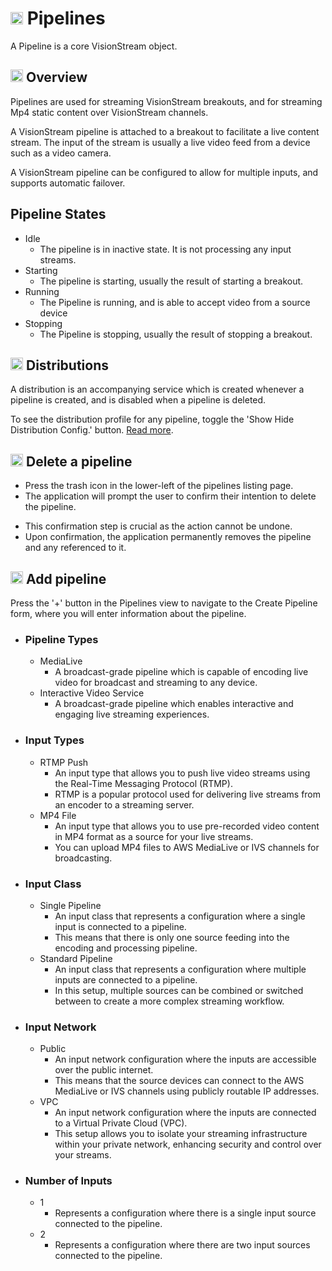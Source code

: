 # <img src="https://raw.githubusercontent.com/FortAwesome/Font-Awesome/6.x/svgs/solid/circle-plus.svg" width="20" height="20"> Pipelines

A Pipeline is a core VisionStream object.

## <img src="https://raw.githubusercontent.com/FortAwesome/Font-Awesome/6.x/svgs/solid/magnifying-glass-chart.svg" width="20" height="20"> Overview

Pipelines are used for streaming VisionStream breakouts, and for streaming Mp4 static content over VisionStream
channels.

A VisionStream pipeline is attached to a breakout to facilitate a live content stream. The input of the stream is
usually a live video feed from a device such as a video camera.

A VisionStream pipeline can be configured to allow for multiple inputs, and supports automatic failover.

## Pipeline States

- Idle
   - The pipeline is in inactive state. It is not processing any input streams. 
- Starting
    - The pipeline is starting, usually the result of starting a breakout.
- Running
    - The Pipeline is running, and is able to accept video from a source device
- Stopping
    - The Pipeline is stopping, usually the result of stopping a breakout.

## <img src="https://raw.githubusercontent.com/FortAwesome/Font-Awesome/6.x/svgs/solid/cloud.svg" width="20" height="20">  Distributions

A distribution is an accompanying service which is created whenever a pipeline is created, and is disabled when a pipeline is deleted.

To see the distribution profile for any pipeline, toggle the 'Show Hide Distribution Config.' button. [Read more](../../Admin/Distributions/distributions.md).

## <img src="https://raw.githubusercontent.com/FortAwesome/Font-Awesome/6.x/svgs/solid/trash.svg" width="20" height="20">  Delete a pipeline

- Press the trash icon in the lower-left of the pipelines listing page.
- The application will prompt the user to confirm their intention to delete the pipeline.
* This confirmation step is crucial as the action cannot be undone.
* Upon confirmation, the application permanently removes the pipeline and any referenced to it.

## <img src="https://raw.githubusercontent.com/FortAwesome/Font-Awesome/6.x/svgs/solid/plus.svg" width="20" height="20">  Add pipeline 

Press the '+' button in the Pipelines view to navigate to the Create Pipeline form, where you will enter information
about the pipeline.

- ### Pipeline Types
    - MediaLive
        - A broadcast-grade pipeline which is capable of encoding live video for broadcast and streaming to any device.
    - Interactive Video Service
        - A broadcast-grade pipeline which enables interactive and engaging live streaming experiences.

- ### Input Types
    - RTMP Push
        - An input type that allows you to push live video streams using the Real-Time Messaging Protocol (RTMP).
        - RTMP is a popular protocol used for delivering live streams from an encoder to a streaming server.
    - MP4 File
        - An input type that allows you to use pre-recorded video content in MP4 format as a source for your live streams.
        - You can upload MP4 files to AWS MediaLive or IVS channels for broadcasting.

- ### Input Class
    - Single Pipeline
        - An input class that represents a configuration where a single input is connected to a pipeline.
        - This means that there is only one source feeding into the encoding and processing pipeline.
    - Standard Pipeline
        - An input class that represents a configuration where multiple inputs are connected to a pipeline. 
        - In this setup, multiple sources can be combined or switched between to create a more complex streaming workflow.

- ### Input Network
    - Public
        - An input network configuration where the inputs are accessible over the public internet.
        - This means that the source devices can connect to the AWS MediaLive or IVS channels using publicly routable IP addresses.
    - VPC
        - An input network configuration where the inputs are connected to a Virtual Private Cloud (VPC).
        - This setup allows you to isolate your streaming infrastructure within your private network, enhancing security and control over your streams.

- ### Number of Inputs
    - 1
        - Represents a configuration where there is a single input source connected to the pipeline.
    - 2
        - Represents a configuration where there are two input sources connected to the pipeline.

